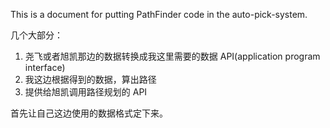 This is a document for putting PathFinder code in the auto-pick-system.



几个大部分：

1. 尧飞或者旭凯那边的数据转换成我这里需要的数据 API(application program interface)
2. 我这边根据得到的数据，算出路径
3. 提供给旭凯调用路径规划的 API

首先让自己这边使用的数据格式定下来。





